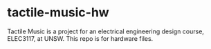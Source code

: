 # tactile-music-hw
Tactile Music is a project for an electrical engineering design course, ELEC3117, at UNSW.
This repo is for hardware files.

